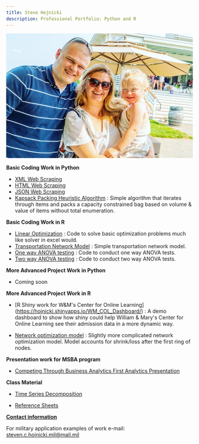 ```yaml
---
title: Steve Hojnicki 
description: Professional Portfolio: Python and R
---
```


![My Picture](/pics/family.jpg)

<b> Basic Coding Work in Python </b>
- [XML Web Scraping](https://github.com/Hojnicki/basiccoding/blob/master/xml_scrape.py)
- [HTML Web Scraping](https://github.com/Hojnicki/basiccoding/blob/master/html_scrape.py)
- [JSON Web Scraping](https://github.com/Hojnicki/basiccoding/blob/master/json_scrape.py)
- [Kapsack Packing Heuristic Algorithm](https://github.com/Hojnicki/basiccoding/blob/master/knapsack.py) : Simple algorithm that iterates through items and packs a capacity constrained bag based on volume & value of items without total enumeration. 

<b> Basic Coding Work in R </b>
- [Linear Optimization](https://github.com/Hojnicki/basiccoding/blob/master/BasicLinearOptimization.R) : Code to solve basic optimization problems much like solver in excel would. 
- [Transportation Network Model](https://github.com/Hojnicki/basiccoding/blob/master/BasicTransportationModel.R) : Simple transportation network model. 
- [One way ANOVA testing](https://github.com/Hojnicki/basiccoding/blob/master/ANOVAoneway.R) : Code to conduct one way ANOVA tests. 
- [Two way ANOVA testing](https://github.com/Hojnicki/basiccoding/blob/master/ANOVAtwoway.R) : Code to conduct two way ANOVA tests.

<b> More Advanced Project Work in Python </b>
- Coming soon

<b> More Advanced Project Work in R </b>
- [R Shiny work for W&M's Center for Online Learning] (https://hojnicki.shinyapps.io/WM_COL_Dashboard/) : A demo dashboard to show how shiny could help William & Mary's Center for Online Learning see their admission data in a more dynamic way.

- [Network optimization model](https://github.com/Hojnicki/advancedcoding/blob/master/Network_Graph.Rmd) : Slightly more complicated network optimization model. Model accounts for shrink/loss after the first ring of nodes. 

<b> Presentation work for MSBA program </b>

- [Competing Through Business Analytics First Analytics Presentation](/CTBAAnalyticsPresentation/index.md)

<b> Class Material </b>

- [Time Series Decomposition](/timeseries/index.md)

- [Reference Sheets](https://github.com/Hojnicki/cheatsheets)




<b> <u>Contact information</u> </b>

For military application examples of work e-mail: <a href="mailto:steven.c.hojnicki.mil@mail.mil">steven.c.hojnicki.mil@mail.mil</a>
